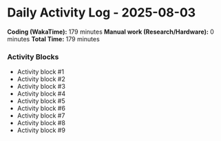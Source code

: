 # Daily Activity Log - 2025-08-03

**Coding (WakaTime):** 179 minutes
**Manual work (Research/Hardware):** 0 minutes
**Total Time:** 179 minutes

### Activity Blocks
- Activity block #1
- Activity block #2
- Activity block #3
- Activity block #4
- Activity block #5
- Activity block #6
- Activity block #7
- Activity block #8
- Activity block #9
